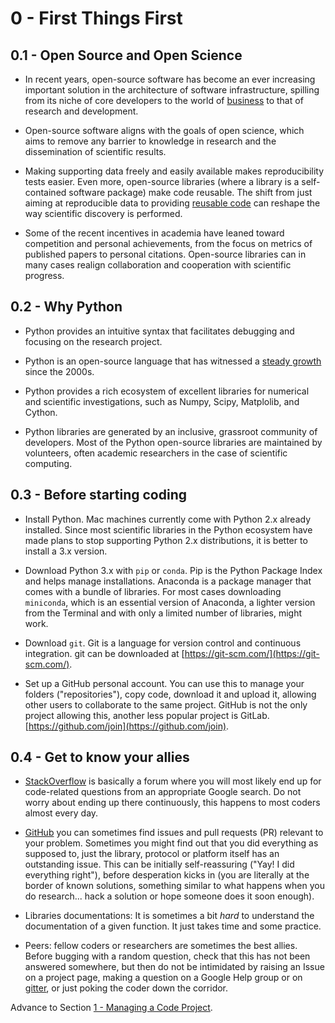 # 0 - First Things First

## 0.1 - Open Source and Open Science
- In recent years, open-source software has become an ever increasing important solution in the architecture of software infrastructure, spilling from its niche of core developers to the world of [business](https://techcrunch.com/2019/01/12/how-open-source-software-took-over-the-world/) to that of research and development.

- Open-source software aligns with the goals of open science, which aims to remove any barrier to knowledge in research and the dissemination of scientific results.

- Making supporting data freely and easily available makes reproducibility tests easier. Even more, open-source libraries (where a library is a self-contained software package) make code reusable. The shift from just aiming at reproducible data to providing [reusable code](http://gael-varoquaux.info/programming/beyond-computational-reproducibility-let-us-aim-for-reusability.html) can reshape the way scientific discovery is performed.

- Some of the recent incentives in academia have leaned toward competition and personal achievements, from the focus on metrics of published papers to personal citations. Open-source libraries can in many cases realign collaboration and cooperation with scientific progress.

## 0.2 - Why Python
- Python provides an intuitive syntax that facilitates debugging and focusing on the research project.

- Python is an open-source language that has witnessed a [steady growth](https://stackoverflow.blog/2017/09/06/incredible-growth-python/) since the 2000s.

- Python provides a rich ecosystem of excellent libraries for numerical and scientific investigations, such as Numpy, Scipy, Matplolib, and Cython.

- Python libraries are generated by an inclusive, grassroot community of developers. Most of the Python open-source libraries are maintained by volunteers, often academic researchers in the case of scientific computing.

## 0.3 - Before starting coding
- Install Python. Mac machines currently come with Python 2.x already installed.
Since most scientific libraries in the Python ecosystem have made plans to stop supporting Python 2.x distributions, it is better to install a 3.x version.

- Download Python 3.x with `pip` or `conda`. Pip is the Python Package Index and helps manage installations.
Anaconda is a package manager that comes with a bundle of libraries. For most cases downloading `miniconda`, which is an essential version of Anaconda, a lighter version from the Terminal and with only a limited number of libraries, might work.

- Download `git`. Git is a language for version control and continuous integration. git can be downloaded at [https://git-scm.com/](https://git-scm.com/).

- Set up a GitHub personal account. You can use this to manage your folders ("repositories"), copy code, download it and upload it, allowing other users to collaborate to the same project.
GitHub is not the only project allowing this, another less popular project is GitLab.
[https://github.com/join](https://github.com/join).


## 0.4 - Get to know your allies
- [StackOverflow](https://stackoverflow.com/) is basically a forum where you will most likely end up for code-related questions from an appropriate Google search. Do not worry about ending up there continuously, this happens to most coders almost every day.

- [GitHub](https://github.com/) you can sometimes find issues and pull requests (PR) relevant to your problem. Sometimes you might find out that you did everything as supposed to, just the library, protocol or platform itself has an outstanding issue. This can be initially self-reassuring ("Yay! I did everything right"), before desperation kicks in (you are literally at the border of known solutions, something similar to what happens when you do research... hack a solution or hope someone does it soon enough).

- Libraries documentations: It is sometimes a bit *hard* to understand the documentation of a given function. It just takes time and some practice.

- Peers: fellow coders or researchers are sometimes the best allies. Before bugging with a random question, check that this has not been answered somewhere, but then do not be intimidated by raising an Issue on a project page, making a question on a Google Help group or on [gitter](https://gitter.im/), or just poking the coder down the corridor.


Advance to Section [1 - Managing a Code Project](1-code.md).

